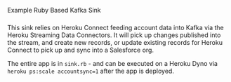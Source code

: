 Example Ruby Based Kafka Sink
#####

This sink relies on Heroku Connect feeding account data into Kafka via the Heroku Streaming Data Connectors. It will pick up changes published into the stream, and create new records, or update existing records for Heroku Connect to pick up and sync into a Salesforce org.

The entire app is in `sink.rb` - and can be executed on a Heroku Dyno via `heroku ps:scale accountsync=1` after the app is deployed.


